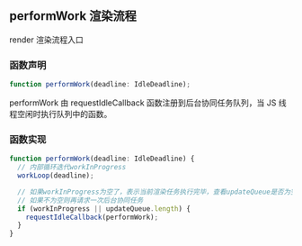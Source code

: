 ## performWork 渲染流程

render 渲染流程入口

### 函数声明

```typescript
function performWork(deadline: IdleDeadline);
```

performWork 由 requestIdleCallback 函数注册到后台协同任务队列，当 JS 线程空闲时执行队列中的函数。

### 函数实现

```typescript
function performWork(deadline: IdleDeadline) {
  // 内部循环迭代workInProgress
  workLoop(deadline);

  // 如果workInProgress为空了，表示当前渲染任务执行完毕，查看updateQueue是否为空
  // 如果不为空则再请求一次后台协同任务
  if (workInProgress || updateQueue.length) {
    requestIdleCallback(performWork);
  }
}
```
